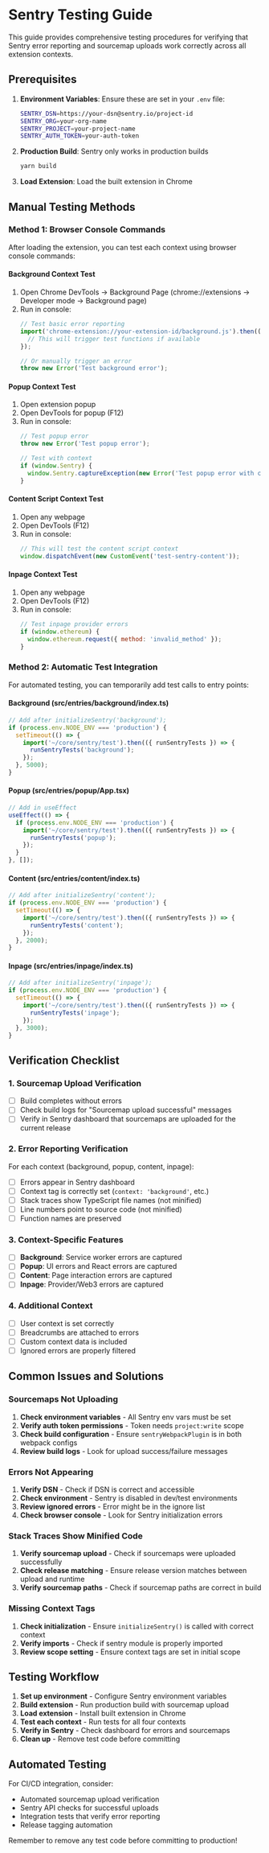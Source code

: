 # Sentry Testing Guide

This guide provides comprehensive testing procedures for verifying that Sentry error reporting and sourcemap uploads work correctly across all extension contexts.

## Prerequisites

1. **Environment Variables**: Ensure these are set in your `.env` file:
   ```bash
   SENTRY_DSN=https://your-dsn@sentry.io/project-id
   SENTRY_ORG=your-org-name
   SENTRY_PROJECT=your-project-name
   SENTRY_AUTH_TOKEN=your-auth-token
   ```

2. **Production Build**: Sentry only works in production builds
   ```bash
   yarn build
   ```

3. **Load Extension**: Load the built extension in Chrome

## Manual Testing Methods

### Method 1: Browser Console Commands

After loading the extension, you can test each context using browser console commands:

#### Background Context Test
1. Open Chrome DevTools → Background Page (chrome://extensions → Developer mode → Background page)
2. Run in console:
   ```javascript
   // Test basic error reporting
   import('chrome-extension://your-extension-id/background.js').then(() => {
     // This will trigger test functions if available
   });
   
   // Or manually trigger an error
   throw new Error('Test background error');
   ```

#### Popup Context Test
1. Open extension popup
2. Open DevTools for popup (F12)
3. Run in console:
   ```javascript
   // Test popup error
   throw new Error('Test popup error');
   
   // Test with context
   if (window.Sentry) {
     window.Sentry.captureException(new Error('Test popup error with context'));
   }
   ```

#### Content Script Context Test
1. Open any webpage
2. Open DevTools (F12)
3. Run in console:
   ```javascript
   // This will test the content script context
   window.dispatchEvent(new CustomEvent('test-sentry-content'));
   ```

#### Inpage Context Test
1. Open any webpage
2. Open DevTools (F12)
3. Run in console:
   ```javascript
   // Test inpage provider errors
   if (window.ethereum) {
     window.ethereum.request({ method: 'invalid_method' });
   }
   ```

### Method 2: Automatic Test Integration

For automated testing, you can temporarily add test calls to entry points:

#### Background (src/entries/background/index.ts)
```typescript
// Add after initializeSentry('background');
if (process.env.NODE_ENV === 'production') {
  setTimeout(() => {
    import('~/core/sentry/test').then(({ runSentryTests }) => {
      runSentryTests('background');
    });
  }, 5000);
}
```

#### Popup (src/entries/popup/App.tsx)
```typescript
// Add in useEffect
useEffect(() => {
  if (process.env.NODE_ENV === 'production') {
    import('~/core/sentry/test').then(({ runSentryTests }) => {
      runSentryTests('popup');
    });
  }
}, []);
```

#### Content (src/entries/content/index.ts)
```typescript
// Add after initializeSentry('content');
if (process.env.NODE_ENV === 'production') {
  setTimeout(() => {
    import('~/core/sentry/test').then(({ runSentryTests }) => {
      runSentryTests('content');
    });
  }, 2000);
}
```

#### Inpage (src/entries/inpage/index.ts)
```typescript
// Add after initializeSentry('inpage');
if (process.env.NODE_ENV === 'production') {
  setTimeout(() => {
    import('~/core/sentry/test').then(({ runSentryTests }) => {
      runSentryTests('inpage');
    });
  }, 3000);
}
```

## Verification Checklist

### 1. Sourcemap Upload Verification
- [ ] Build completes without errors
- [ ] Check build logs for "Sourcemap upload successful" messages
- [ ] Verify in Sentry dashboard that sourcemaps are uploaded for the current release

### 2. Error Reporting Verification
For each context (background, popup, content, inpage):
- [ ] Errors appear in Sentry dashboard
- [ ] Context tag is correctly set (`context: 'background'`, etc.)
- [ ] Stack traces show TypeScript file names (not minified)
- [ ] Line numbers point to source code (not minified)
- [ ] Function names are preserved

### 3. Context-Specific Features
- [ ] **Background**: Service worker errors are captured
- [ ] **Popup**: UI errors and React errors are captured
- [ ] **Content**: Page interaction errors are captured
- [ ] **Inpage**: Provider/Web3 errors are captured

### 4. Additional Context
- [ ] User context is set correctly
- [ ] Breadcrumbs are attached to errors
- [ ] Custom context data is included
- [ ] Ignored errors are properly filtered

## Common Issues and Solutions

### Sourcemaps Not Uploading
1. **Check environment variables** - All Sentry env vars must be set
2. **Verify auth token permissions** - Token needs `project:write` scope
3. **Check build configuration** - Ensure `sentryWebpackPlugin` is in both webpack configs
4. **Review build logs** - Look for upload success/failure messages

### Errors Not Appearing
1. **Verify DSN** - Check if DSN is correct and accessible
2. **Check environment** - Sentry is disabled in dev/test environments
3. **Review ignored errors** - Error might be in the ignore list
4. **Check browser console** - Look for Sentry initialization errors

### Stack Traces Show Minified Code
1. **Verify sourcemap upload** - Check if sourcemaps were uploaded successfully
2. **Check release matching** - Ensure release version matches between upload and runtime
3. **Verify sourcemap paths** - Check if sourcemap paths are correct in build

### Missing Context Tags
1. **Check initialization** - Ensure `initializeSentry()` is called with correct context
2. **Verify imports** - Check if sentry module is properly imported
3. **Review scope setting** - Ensure context tags are set in initial scope

## Testing Workflow

1. **Set up environment** - Configure Sentry environment variables
2. **Build extension** - Run production build with sourcemap upload
3. **Load extension** - Install built extension in Chrome
4. **Test each context** - Run tests for all four contexts
5. **Verify in Sentry** - Check dashboard for errors and sourcemaps
6. **Clean up** - Remove test code before committing

## Automated Testing

For CI/CD integration, consider:
- Automated sourcemap upload verification
- Sentry API checks for successful uploads
- Integration tests that verify error reporting
- Release tagging automation

Remember to remove any test code before committing to production!